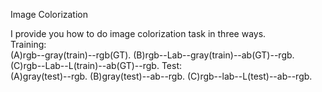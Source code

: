 Image Colorization

I provide you how to do image colorization task in three ways.  
Training:  
(A)rgb--gray(train)--rgb(GT). 
(B)rgb--Lab--gray(train)--ab(GT)--rgb. 
(C)rgb--Lab--L(train)--ab(GT)--rgb. 
Test:  
(A)gray(test)--rgb. 
(B)gray(test)--ab--rgb. 
(C)rgb--lab--L(test)--ab--rgb. 
